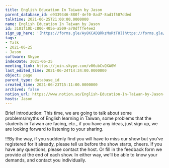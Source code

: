```yaml
---
title: English Education In Taiwan by Jason
parent_database_id: e9339446-880f-4ef0-8ad7-8ad1f507dded
talktime: 2021-06-25T21:00:00.0000000
name: English Education In Taiwan by Jason
id: 3101f10b-c806-405e-a509-a70dfffe4ee2
sign_up_here: '[https://forms.gle/Ay8KCADQRkzMuRtT8](https://forms.gle/Ay8KCADQRkzMuRtT8)'
tags:
- Talk
- 2021-06-25
- Jason
software: Skype
indexDate: 2021-06-25
meeting_link: https://join.skype.com/v06ubCvQXA0W
last_edited_time: 2021-06-24T14:34:00.0000000
object: page
parent_type: database_id
created_time: 2021-06-23T15:11:00.0000000
archived: false
notion_url: https://www.notion.so/English-Education-In-Taiwan-by-Jason-3101f10bc806405ea509a70dfffe4ee2
hosts: Jason
---
```




Brief introduction: This time, we are going to talk about some problems/myths of English learning in Taiwan, some problems that the students in Taiwan are facing, etc., if you have any ideas, just sign up, we are looking forward to listening to your sharing.

!!!By the way, if you suddenly find you will have to miss our show but you’ve registered for it already, please tell us before the show starts, cheers.
If you have any questions, please contact the host. Or fill in the feedback form we provide at the end of each show. In either way, we’ll be able to know your demands, and contact you individually.


